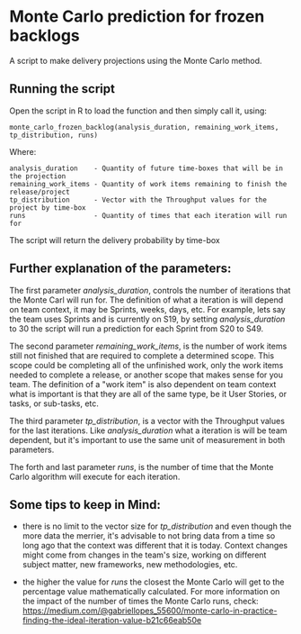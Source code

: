 # Monte Carlo prediction for frozen backlogs
   A script to make delivery projections using the Monte Carlo method.
   
## Running the script
   Open the script in R to load the function and then simply call it, using:
   ```
   monte_carlo_frozen_backlog(analysis_duration, remaining_work_items, tp_distribution, runs)
   ```
   Where:
   ```
   analysis_duration    - Quantity of future time-boxes that will be in the projection
   remaining_work_items - Quantity of work items remaining to finish the release/project
   tp_distribution      - Vector with the Throughput values for the project by time-box
   runs                 - Quantity of times that each iteration will run for
   ```
   The script will return the delivery probability by time-box

## Further explanation of the parameters:

   The first parameter *analysis_duration*, controls the number of iterations that the Monte Carl will run for. The definition of what a iteration is will depend on team context, it may be Sprints, weeks, days, etc. For example, lets say the team uses Sprints and is currently on S19, by setting *analysis_duration* to 30 the script will run a prediction for each Sprint from S20 to S49.

   The second parameter *remaining_work_items*, is the number of work items still not finished that are required to complete a determined scope. This scope could be completing all of the unfinished work, only the work items needed to complete a release, or another scope that makes sense for you team. The definition of a "work item" is also dependent on team context what is important is that they are all of the same type, be it User Stories, or tasks, or sub-tasks, etc.

   The third parameter *tp_distribution*, is a vector with the Throughput values for the last iterations. Like *analysis_duration* what a iteration is will be team dependent, but it's important to use the same unit of measurement in both parameters.

   The forth and last parameter *runs*, is the number of time that the Monte Carlo algorithm will execute for each iteration.

## Some tips to keep in Mind:

   - there is no limit to the vector size for *tp_distribution* and even though the more data the merrier, it's advisable to not bring data from a time so long ago that the context was different that it is today. Context changes might come from changes in the team's size, working on different subject matter, new frameworks, new methodologies, etc.

   - the higher the value for *runs* the closest the Monte Carlo will get to the percentage value mathematically calculated. For more information on the impact of the number of times the Monte Carlo runs, check: https://medium.com/@gabriellopes_55600/monte-carlo-in-practice-finding-the-ideal-iteration-value-b21c66eab50e
